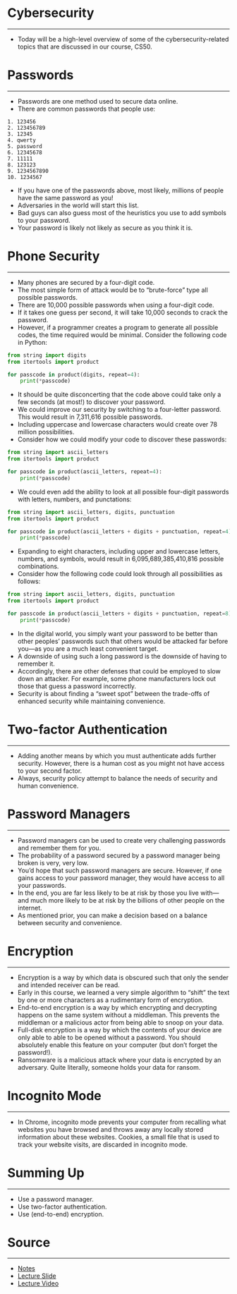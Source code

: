 # Cybersecurity

---

- Today will be a high-level overview of some of the cybersecurity-related topics that are discussed in our course, CS50.

# Passwords

---

- Passwords are one method used to secure data online.
- There are common passwords that people use:

```
1. 123456
2. 123456789
3. 12345
4. qwerty
5. password
6. 12345678
7. 11111
8. 123123
9. 1234567890
10. 1234567
```

- If you have one of the passwords above, most likely, millions of people have the same password as you!
- Adversaries in the world will start this list.
- Bad guys can also guess most of the heuristics you use to add symbols to your password.
- Your password is likely not likely as secure as you think it is.

# Phone Security

---

- Many phones are secured by a four-digit code.
- The most simple form of attack would be to “brute-force” type all possible passwords.
- There are 10,000 possible passwords when using a four-digit code.
- If it takes one guess per second, it will take 10,000 seconds to crack the password.
- However, if a programmer creates a program to generate all possible codes, the time required would be minimal. Consider the following code in Python:

```py
from string import digits
from itertools import product

for passcode in product(digits, repeat=4):
    print(*passcode)
```

- It should be quite disconcerting that the code above could take only a few seconds (at most!) to discover your password.
- We could improve our security by switching to a four-letter password. This would result in 7,311,616 possible passwords.
- Including uppercase and lowercase characters would create over 78 million possibilities.
- Consider how we could modify your code to discover these passwords:

```py
from string import ascii_letters
from itertools import product

for passcode in product(ascii_letters, repeat=4):
    print(*passcode)
```

- We could even add the ability to look at all possible four-digit passwords with letters, numbers, and punctations:

```py
from string import ascii_letters, digits, punctuation
from itertools import product

for passcode in product(ascii_letters + digits + punctuation, repeat=4):
    print(*passcode)
```

- Expanding to eight characters, including upper and lowercase letters, numbers, and symbols, would result in 6,095,689,385,410,816 possible combinations.
- Consider how the following code could look through all possibilities as follows:

```py
from string import ascii_letters, digits, punctuation
from itertools import product

for passcode in product(ascii_letters + digits + punctuation, repeat=8):
    print(*passcode)
```

- In the digital world, you simply want your password to be better than other peoples’ passwords such that others would be attacked far before you—as you are a much least convenient target.
- A downside of using such a long password is the downside of having to remember it.
- Accordingly, there are other defenses that could be employed to slow down an attacker. For example, some phone manufacturers lock out those that guess a password incorrectly.
- Security is about finding a “sweet spot” between the trade-offs of enhanced security while maintaining convenience.

# Two-factor Authentication

---

- Adding another means by which you must authenticate adds further security. However, there is a human cost as you might not have access to your second factor.
- Always, security policy attempt to balance the needs of security and human convenience.

# Password Managers

---

- Password managers can be used to create very challenging passwords and remember them for you.
- The probability of a password secured by a password manager being broken is very, very low.
- You’d hope that such password managers are secure. However, if one gains access to your password manager, they would have access to all your passwords.
- In the end, you are far less likely to be at risk by those you live with—and much more likely to be at risk by the billions of other people on the internet.
- As mentioned prior, you can make a decision based on a balance between security and convenience.

# Encryption

---

- Encryption is a way by which data is obscured such that only the sender and intended receiver can be read.
- Early in this course, we learned a very simple algorithm to “shift” the text by one or more characters as a rudimentary form of encryption.
- End-to-end encryption is a way by which encrypting and decrypting happens on the same system without a middleman. This prevents the middleman or a malicious actor from being able to snoop on your data.
- Full-disk encryption is a way by which the contents of your device are only able to able to be opened without a password. You should absolutely enable this feature on your computer (but don’t forget the password!).
- Ransomware is a malicious attack where your data is encrypted by an adversary. Quite literally, someone holds your data for ransom.

# Incognito Mode

---

- In Chrome, incognito mode prevents your computer from recalling what websites you have browsed and throws away any locally stored information about these websites. Cookies, a small file that is used to track your website visits, are discarded in incognito mode.

# Summing Up

---

- Use a password manager.
- Use two-factor authentication.
- Use (end-to-end) encryption.

# Source

---

- [Notes](https://cs50.harvard.edu/x/2023/notes/cybersecurity/)
- [Lecture Slide](https://cdn.cs50.net/2022/fall/lectures/cybersecurity/cybersecurity.pdf)
- [Lecture Video](https://youtu.be/Kuy4cEXpXEE)
